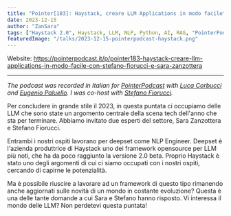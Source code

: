 ```yaml
---
title: "Pointer[183]: Haystack, creare LLM Applications in modo facile"
date: 2023-12-15
author: "ZanSara"
tags: ["Haystack 2.0", Haystack, LLM, NLP, Python, AI, RAG, "PointerPodcast", Podcast, Italiano]
featuredImage: "/talks/2023-12-15-pointerpodcast-haystack.png"
---
```


Website: https://pointerpodcast.it/p/pointer183-haystack-creare-llm-applications-in-modo-facile-con-stefano-fiorucci-e-sara-zanzottera

---

_The podcast was recorded in Italian for [PointerPodcast](https://pointerpodcast.it) with [Luca Corbucci](https://www.linkedin.com/in/luca-corbucci-b6156a123/) and [Eugenio Paluello](https://www.linkedin.com/in/eugenio-paluello-851b3280/). I was co-host with [Stefano Fiorucci](https://www.linkedin.com/in/stefano-fiorucci/)._

Per concludere in grande stile il 2023, in questa puntata ci occupiamo delle LLM che sono state un argomento centrale della scena tech dell'anno che sta per terminare. Abbiamo invitato due esperti del settore, Sara Zanzottera e Stefano Fiorucci.

Entrambi i nostri ospiti lavorano per deepset come NLP Engineer. Deepset è l'azienda produttrice di Haystack uno dei framework opensource per LLM più noti, che ha da poco raggiunto la versione 2.0 beta. Proprio Haystack è stato uno degli argomenti di cui ci siamo occupati con i nostri ospiti, cercando di capirne le potenzialità. 

Ma è possibile riuscire a lavorare ad un framework di questo tipo rimanendo anche aggiornati sulle novità di un mondo in costante evoluzione? Questa è una delle tante domande a cui Sara e Stefano hanno risposto. Vi interessa il mondo delle LLM? Non perdetevi questa puntata! 